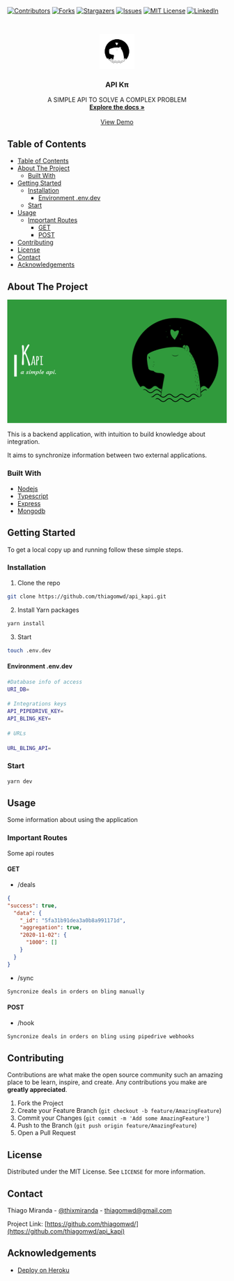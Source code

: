<!-- PROJECT SHIELDS -->
<!--
*** I'm using markdown "reference style" links for readability.
*** Reference links are enclosed in brackets [ ] instead of parentheses ( ).
*** See the bottom of this document for the declaration of the reference variables
*** for contributors-url, forks-url, etc. This is an optional, concise syntax you may use.
*** https://www.markdownguide.org/basic-syntax/#reference-style-links
-->
[![Contributors][contributors-shield]][contributors-url]
[![Forks][forks-shield]][forks-url]
[![Stargazers][stars-shield]][stars-url]
[![Issues][issues-shield]][issues-url]
[![MIT License][license-shield]][license-url]
[![LinkedIn][linkedin-shield]][linkedin-url]



<!-- PROJECT LOGO -->
<br />
<p align="center">
  <a href="https://github.com/thiagomwd/api_kapi">
    <img src="image/kapiimg.png" alt="Logo" width="80" height="80">
  </a>

  <h3 align="center">API Kπ</h3>

  <p align="center">
    A SIMPLE API TO SOLVE A COMPLEX PROBLEM
    <br />
    <a href="https://github.com/thiagomwd/api_kapi"><strong>Explore the docs »</strong></a>
    <br />
    <br />
    <a href="https://kapix.herokuapp.com/deals">View Demo</a>
  </p>
</p>



<!-- TABLE OF CONTENTS -->
## Table of Contents

- [Table of Contents](#table-of-contents)
- [About The Project](#about-the-project)
  - [Built With](#built-with)
- [Getting Started](#getting-started)
  - [Installation](#installation)
    - [Environment .env.dev](#environment-envdev)
  - [Start](#start)
- [Usage](#usage)
  - [Important Routes](#important-routes)
    - [GET](#get)
    - [POST](#post)
- [Contributing](#contributing)
- [License](#license)
- [Contact](#contact)
- [Acknowledgements](#acknowledgements)



<!-- ABOUT THE PROJECT -->
## About The Project

[![Product Name Screen Shot][product-screenshot]](https://kapix.herokuapp.com/deals)

This is a backend application, with intuition to build knowledge about integration.

It aims to synchronize information between two external applications.

### Built With

* [Nodejs](https://nodejs.org/)
* [Typescript](https://www.typescriptlang.org/)
* [Express](https://expressjs.com/)
* [Mongodb](https://www.mongodb.com/)



<!-- GETTING STARTED -->
## Getting Started

To get a local copy up and running follow these simple steps.

### Installation

1. Clone the repo
```sh
git clone https://github.com/thiagomwd/api_kapi.git
```
2. Install Yarn packages
```sh
yarn install
```
3. Start
```sh
touch .env.dev
```
#### Environment .env.dev

```sh
#Database info of access
URI_DB=

# Integrations keys
API_PIPEDRIVE_KEY=
API_BLING_KEY=

# URLs

URL_BLING_API=
```

### Start
```sh
yarn dev
```

<!-- USAGE EXAMPLES -->
## Usage

Some information about using the application

### Important Routes

Some api routes

#### GET

* /deals
```json
{
"success": true,
  "data": {
    "_id": "5fa31b91dea3a0b8a991171d",
    "aggregation": true,
    "2020-11-02": {
      "1000": []
    }
  }
}
```
* /sync
```sh
Syncronize deals in orders on bling manually
```

#### POST

* /hook
```sh
Syncronize deals in orders on bling using pipedrive webhooks
```


<!-- CONTRIBUTING -->
## Contributing

Contributions are what make the open source community such an amazing place to be learn, inspire, and create. Any contributions you make are **greatly appreciated**.

1. Fork the Project
2. Create your Feature Branch (`git checkout -b feature/AmazingFeature`)
3. Commit your Changes (`git commit -m 'Add some AmazingFeature'`)
4. Push to the Branch (`git push origin feature/AmazingFeature`)
5. Open a Pull Request



<!-- LICENSE -->
## License

Distributed under the MIT License. See `LICENSE` for more information.



<!-- CONTACT -->
## Contact

Thiago Miranda - [@thixmiranda](https://twitter.com/thixmiranda) - thiagomwd@gmail.com

Project Link: [https://github.com/thiagomwd/](https://github.com/thiagomwd/api_kapi)

<!-- ACKNOWLEDGEMENTS -->
## Acknowledgements

* [Deploy on Heroku](https://kapix.herokuapp.com/)




<!-- MARKDOWN LINKS & IMAGES -->
<!-- https://www.markdownguide.org/basic-syntax/#reference-style-links -->
[contributors-shield]: https://img.shields.io/github/contributors/thiagomwd/api_kapi.svg?style=flat-square
[contributors-url]: https://github.com/thiagomwd/api_kapi/graphs/contributors
[forks-shield]: https://img.shields.io/github/forks/thiagomwd/api_kapi.svg?style=flat-square
[forks-url]: https://github.com/thiagomwd/api_kapi/network/members
[stars-shield]: https://img.shields.io/github/stars/thiagomwd/api_kapi.svg?style=flat-square
[stars-url]: https://github.com/thiagomwd/api_kapi/stargazers
[issues-shield]: https://img.shields.io/github/issues/thiagomwd/api_kapi.svg?style=flat-square
[issues-url]: https://github.com/thiagomwd/api_kapi/issues
[license-shield]: https://img.shields.io/github/license/thiagomwd/api_kapi.svg?style=flat-square
[license-url]: https://github.com/thiagomwd/api_kapi/blob/master/LICENSE.txt
[linkedin-shield]: https://img.shields.io/badge/-LinkedIn-black.svg?style=flat-square&logo=linkedin&colorB=555
[linkedin-url]: https://linkedin.com/in/thiago-miranda-874a66b9
[product-screenshot]: image/template.png
